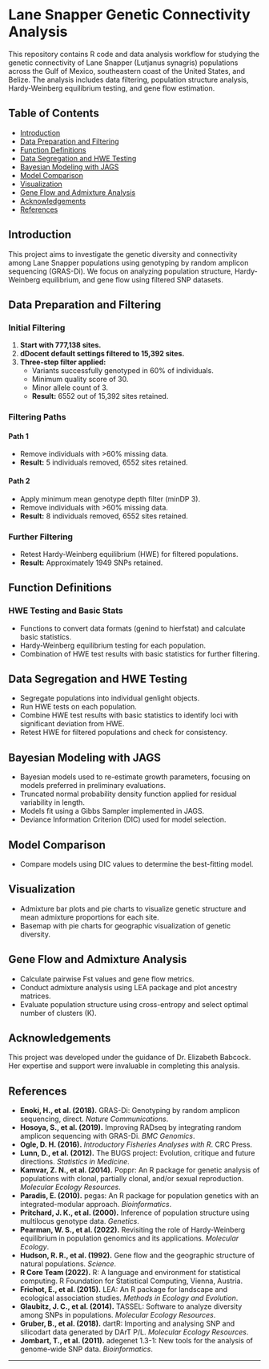 # Lane Snapper Genetic Connectivity Analysis

This repository contains R code and data analysis workflow for studying the genetic connectivity of Lane Snapper (Lutjanus synagris) populations across the Gulf of Mexico, southeastern coast of the United States, and Belize. The analysis includes data filtering, population structure analysis, Hardy-Weinberg equilibrium testing, and gene flow estimation.

## Table of Contents

- [Introduction](#introduction)
- [Data Preparation and Filtering](#data-preparation-and-filtering)
- [Function Definitions](#function-definitions)
- [Data Segregation and HWE Testing](#data-segregation-and-hwe-testing)
- [Bayesian Modeling with JAGS](#bayesian-modeling-with-jags)
- [Model Comparison](#model-comparison)
- [Visualization](#visualization)
- [Gene Flow and Admixture Analysis](#gene-flow-and-admixture-analysis)
- [Acknowledgements](#acknowledgements)
- [References](#references)

## Introduction

This project aims to investigate the genetic diversity and connectivity among Lane Snapper populations using genotyping by random amplicon sequencing (GRAS-Di). We focus on analyzing population structure, Hardy-Weinberg equilibrium, and gene flow using filtered SNP datasets.

## Data Preparation and Filtering

### Initial Filtering

1. **Start with 777,138 sites.**
2. **dDocent default settings filtered to 15,392 sites.**
3. **Three-step filter applied:**
    - Variants successfully genotyped in 60% of individuals.
    - Minimum quality score of 30.
    - Minor allele count of 3.
    - **Result:** 6552 out of 15,392 sites retained.

### Filtering Paths

#### Path 1

- Remove individuals with >60% missing data.
- **Result:** 5 individuals removed, 6552 sites retained.

#### Path 2

- Apply minimum mean genotype depth filter (minDP 3).
- Remove individuals with >60% missing data.
- **Result:** 8 individuals removed, 6552 sites retained.

### Further Filtering

- Retest Hardy-Weinberg equilibrium (HWE) for filtered populations.
- **Result:** Approximately 1949 SNPs retained.

## Function Definitions

### HWE Testing and Basic Stats

- Functions to convert data formats (genind to hierfstat) and calculate basic statistics.
- Hardy-Weinberg equilibrium testing for each population.
- Combination of HWE test results with basic statistics for further filtering.

## Data Segregation and HWE Testing

- Segregate populations into individual genlight objects.
- Run HWE tests on each population.
- Combine HWE test results with basic statistics to identify loci with significant deviation from HWE.
- Retest HWE for filtered populations and check for consistency.

## Bayesian Modeling with JAGS

- Bayesian models used to re-estimate growth parameters, focusing on models preferred in preliminary evaluations.
- Truncated normal probability density function applied for residual variability in length.
- Models fit using a Gibbs Sampler implemented in JAGS.
- Deviance Information Criterion (DIC) used for model selection.

## Model Comparison

- Compare models using DIC values to determine the best-fitting model.

## Visualization

- Admixture bar plots and pie charts to visualize genetic structure and mean admixture proportions for each site.
- Basemap with pie charts for geographic visualization of genetic diversity.

## Gene Flow and Admixture Analysis

- Calculate pairwise Fst values and gene flow metrics.
- Conduct admixture analysis using LEA package and plot ancestry matrices.
- Evaluate population structure using cross-entropy and select optimal number of clusters (K).

## Acknowledgements

This project was developed under the guidance of Dr. Elizabeth Babcock. Her expertise and support were invaluable in completing this analysis.


## References

- **Enoki, H., et al. (2018).** GRAS-Di: Genotyping by random amplicon sequencing, direct. *Nature Communications*.
- **Hosoya, S., et al. (2019).** Improving RADseq by integrating random amplicon sequencing with GRAS-Di. *BMC Genomics*.
- **Ogle, D. H. (2016).** *Introductory Fisheries Analyses with R*. CRC Press.
- **Lunn, D., et al. (2012).** The BUGS project: Evolution, critique and future directions. *Statistics in Medicine*.
- **Kamvar, Z. N., et al. (2014).** Poppr: An R package for genetic analysis of populations with clonal, partially clonal, and/or sexual reproduction. *Molecular Ecology Resources*.
- **Paradis, E. (2010).** pegas: An R package for population genetics with an integrated-modular approach. *Bioinformatics*.
- **Pritchard, J. K., et al. (2000).** Inference of population structure using multilocus genotype data. *Genetics*.
- **Pearman, W. S., et al. (2022).** Revisiting the role of Hardy-Weinberg equilibrium in population genomics and its applications. *Molecular Ecology*.
- **Hudson, R. R., et al. (1992).** Gene flow and the geographic structure of natural populations. *Science*.
- **R Core Team (2022).** R: A language and environment for statistical computing. R Foundation for Statistical Computing, Vienna, Austria.
- **Frichot, E., et al. (2015).** LEA: An R package for landscape and ecological association studies. *Methods in Ecology and Evolution*.
- **Glaubitz, J. C., et al. (2014).** TASSEL: Software to analyze diversity among SNPs in populations. *Molecular Ecology Resources*.
- **Gruber, B., et al. (2018).** dartR: Importing and analysing SNP and silicodart data generated by DArT P/L. *Molecular Ecology Resources*.
- **Jombart, T., et al. (2011).** adegenet 1.3-1: New tools for the analysis of genome-wide SNP data. *Bioinformatics*.

---
